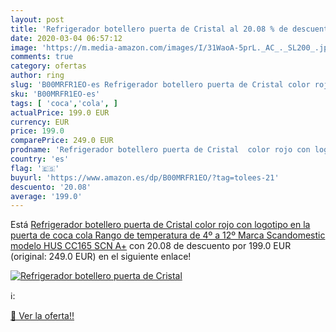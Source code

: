 ```yaml
---
layout: post
title: 'Refrigerador botellero puerta de Cristal al 20.08 % de descuento'
date: 2020-03-04 06:57:12
image: 'https://m.media-amazon.com/images/I/31WaoA-5prL._AC_._SL200_.jpg'
comments: true
category: ofertas
author: ring
slug: 'B00MRFR1EO-es Refrigerador botellero puerta de Cristal color rojo con...'
sku: 'B00MRFR1EO-es'
tags: [ 'coca','cola', ]
actualPrice: 199.0 EUR
currency: EUR
price: 199.0
comparePrice: 249.0 EUR
prodname: 'Refrigerador botellero puerta de Cristal  color rojo con logotipo en la puerta de coca cola Rango de temperatura de 4º a 12º Marca Scandomestic modelo HUS CC165 SCN A+'
country: 'es'
flag: '🇪🇸'
buyurl: 'https://www.amazon.es/dp/B00MRFR1EO/?tag=tolees-21'
descuento: '20.08'
average: '199.0'
---
```


Está [Refrigerador botellero puerta de Cristal  color rojo con logotipo en la puerta de coca cola Rango de temperatura de 4º a 12º Marca Scandomestic modelo HUS CC165 SCN A+](https://www.amazon.es/dp/B00MRFR1EO/?tag=tolees-21) con 20.08 de descuento por 199.0 EUR (original: 249.0 EUR) en el siguiente enlace!

[![Refrigerador botellero puerta de Cristal](https://m.media-amazon.com/images/I/31WaoA-5prL._AC_._SL200_.jpg)](https://www.amazon.es/dp/B00MRFR1EO/?tag=tolees-21)

ℹ️:


[🛒 Ver la oferta!!](https://www.amazon.es/dp/B00MRFR1EO/?tag=tolees-21)
